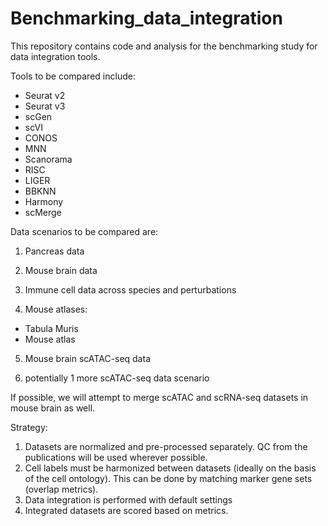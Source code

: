 # Benchmarking_data_integration

This repository contains code and analysis for the benchmarking study for data integration tools.

Tools to be compared include:
- Seurat v2
- Seurat v3
- scGen
- scVI
- CONOS
- MNN
- Scanorama
- RISC
- LIGER
- BBKNN
- Harmony
- scMerge


Data scenarios to be compared are:

1. Pancreas data

2. Mouse brain data

3. Immune cell data across species and perturbations

4. Mouse atlases:
- Tabula Muris
- Mouse atlas

5. Mouse brain scATAC-seq data

6. potentially 1 more scATAC-seq data scenario

If possible, we will attempt to merge scATAC and scRNA-seq datasets in mouse brain as well.


Strategy:

1. Datasets are normalized and pre-processed separately. QC from the publications will be used wherever possible.
2. Cell labels must be harmonized between datasets (ideally on the basis of the cell ontology). This can be done by matching marker gene sets (overlap metrics).
3. Data integration is performed with default settings
4. Integrated datasets are scored based on metrics.
